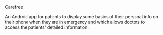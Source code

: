 Carefree

An Android app for patients to display some basics of their personal info on their phone when they are in emergency and which allows doctors to access the patients' detailed information.
